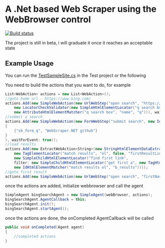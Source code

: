 # A .Net based Web Scraper using the WebBrowser control

[![Build status](https://ci.appveyor.com/api/projects/status/imhrkqa17reo84kw?svg=true)](https://ci.appveyor.com/project/perusworld/webscraper-net)

The project is still in beta, i will graduate it once it reaches an acceptable state

## Example Usage
You can run the [TestSampleSite.cs](https://github.com/perusworld/WebScraper.NET/blob/master/WebScraper.NET%20Test/TestSampleSite.cs) in the Test project or the following

You need to build the actions that you want to do, for example
```c#
List<WebAction> actions = new List<WebAction>();
//goto home url - https://www.bing.com/
actions.Add(new SimpleWebAction(new UrlWebStep("open search", "https://www.bing.com/"),
    new LocatorCheckValidator(new SimpleHtmlElementLocator("q search box",
    new AttributeHtmlElementMatcher("q search box", "name", "q"))), waitForEvent: true));
//submit a search
actions.Add(new SimpleWebAction(new FormWebStep("submit search", new IdElementLocator("locate form to submit", "sb_form"), new Dictionary<String, String>
{
    {"sb_form_q", "WebScraper.NET github"}
}
), waitForEvent: true));
//load results
actions.Add(new ExtractWebAction<String>(new StringHtmlElementDataExtractor("href"), "firstNavLink",
    new TagElementLocator("match results", "ol", false, "firstResultLink",
    new SimpleChildHtmlElementLocator("find first link",
    filter: new SimpleChildHtmlElementLocator("get first a", new TagHtmlElementMatcher("match first a", "a"))),
    new IdHtmlElementMatcher("match results ol", "b_results"))));
//goto first result
actions.Add(new SimpleWebAction(new UrlWebStep("open search", "firstNavLink"), new TitleWebValidator("GitHub - perusworld/WebScraper.NET: A .Net based Web Scraper using the WebBrowser control"), waitForEvent: true));
```

once the actions are added, initialize webbrowser and call the agent
```c#
SimpleAgent bingSearchAgent = new SimpleAgent(webBrowser, actions);
bingSearchAgent.AgentCallback = this;
bingSearchAgent.init();
bingSearchAgent.startAgent();
```

once the actions are done, the onCompleted AgentCallback will be called
```c#
public void onCompleted(Agent agent)
{
	//completed actions
}
```
